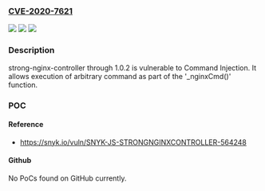 ### [CVE-2020-7621](https://cve.mitre.org/cgi-bin/cvename.cgi?name=CVE-2020-7621)
![](https://img.shields.io/static/v1?label=Product&message=strong-nginx-controller&color=blue)
![](https://img.shields.io/static/v1?label=Version&message=All%20versions%20including%201.0.2%20&color=brightgreen)
![](https://img.shields.io/static/v1?label=Vulnerability&message=Command%20Injection&color=brightgreen)

### Description

strong-nginx-controller through 1.0.2 is vulnerable to Command Injection. It allows execution of arbitrary command as part of the '_nginxCmd()' function.

### POC

#### Reference
- https://snyk.io/vuln/SNYK-JS-STRONGNGINXCONTROLLER-564248

#### Github
No PoCs found on GitHub currently.

